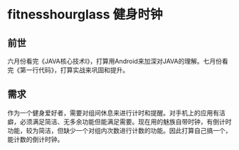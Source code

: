 # fitnesshourglass 健身时钟
## 前世
六月份看完《JAVA核心技术I》，打算用Android来加深对JAVA的理解。七月份看完《第一行代码》，打算实战来巩固和提升。
## 需求
作为一个健身爱好者，需要对组间休息来进行计时和提醒。对手机上的应用有洁癖，必须满足简洁、无多余功能但能满足需要。现在用的魅族自带时钟，有倒计时功能，较为简洁，但缺少一个对组内次数进行计数的功能。因此打算自己搞一个，能计数的倒计时钟。
